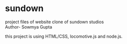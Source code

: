 # sundown
project files of website clone of sundown studios
<br>
Author- Sowmya Gupta

this project is using HTML/CSS, locomotive.js and node.js.
